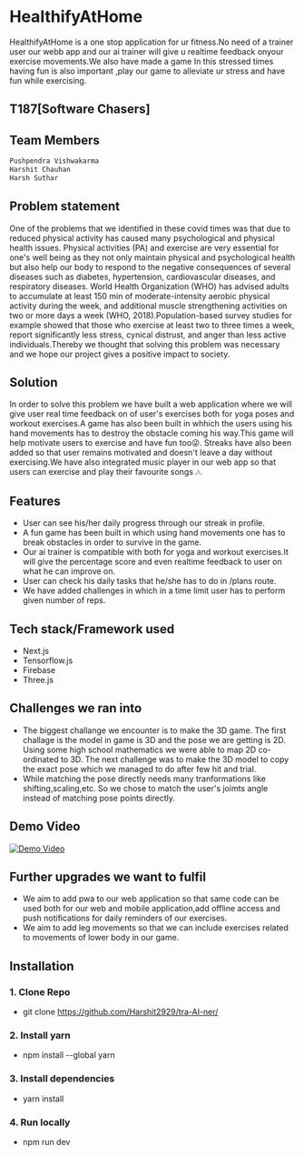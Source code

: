 # HealthifyAtHome

HealthifyAtHome is a one stop application for ur fitness.No need of a trainer user our webb app and  our ai trainer will give u realtime feedback onyour exercise movements.We also have made a game In this stressed times having fun is also important ,play our game to alleviate ur stress and have fun while exercising.
## T187[Software Chasers]
## Team Members
```sh
Pushpendra Vishwakarma
Harshit Chauhan
Harsh Suthar
 ```

## Problem statement
One of the problems that we identified in these covid times was that due to reduced physical activity has caused many psychological and physical health issues. Physical activities (PA) and exercise are very essential for one's well being as they not only maintain physical and psychological health but also help our body to respond to the negative consequences of several diseases such as diabetes, hypertension, cardiovascular diseases, and respiratory diseases.
World Health Organization (WHO) has advised adults to accumulate at least 150 min of moderate-intensity aerobic physical activity during the week, and additional muscle strengthening activities on two or more days a week (WHO, 2018).Population-based survey studies for example showed that those who exercise at least two to three times a week, report significantly less stress, cynical distrust, and anger than less active individuals.Thereby we thought that solving this problem was necessary  and we hope our project gives a positive impact to society.

## Solution

In order to solve this problem we have built a web application where we will give user real time feedback on of user's exercises both for yoga poses and workout exercises.A game has also been built in whhich the users using his hand movements has to destroy the obstacle coming his way.This game will help motivate users to exercise and have fun too😜. 
Streaks have also been added so that user remains motivated and doesn't leave a day without exercising.We have also integrated music player in our web app so that users can exercise and play their favourite songs 🎶.

## Features

- User can see his/her daily progress through our streak in profile.
- A fun game has been built in which using hand movements one has to break obstacles in order to survive in the game.
- Our ai trainer is compatible with both for yoga  and workout exercises.It will give the percentage score and even realtime feedback to user on what he can improve on.
- User can check his daily tasks that he/she has to do in /plans route.
- We have added challenges  in which in a time limit user has to perform given number of reps.


## Tech stack/Framework used
- Next.js
- Tensorflow.js
- Firebase
- Three.js

## Challenges we ran into

- The biggest challange we encounter is to make the 3D game. The first challage is the model in game is 3D and the pose we are getting is 2D. Using some high school mathematics we were able to map 2D co-ordinated to 3D. The next challenge was to make the 3D model to copy the exact pose which we managed to do after few hit and trial.
- While matching the pose directly needs many tranformations like shifting,scaling,etc. So we chose to  match the user's joimts angle instead of matching pose points directly.


## Demo Video

[![Demo Video](https://img.youtube.com/vi/v=WeegoO-dvXs/0.jpg)](https://www.youtube.com/watch?v=WeegoO-dvXs)




## Further upgrades we want to fulfil

- We aim to add pwa to our web application so that same code can be used both for our web and mobile application,add offline access and push notifications for daily reminders of our exercises.
- We aim to add leg movements so that we can include exercises related to movements of  lower body in our game.



## Installation

### 1. Clone Repo
- git clone https://github.com/Harshit2929/tra-AI-ner/

### 2. Install yarn
- npm install --global yarn

### 3. Install dependencies
- yarn install

### 4. Run locally
- npm run dev






